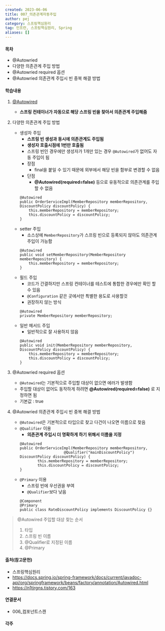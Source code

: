 ```yaml
---
created: 2023-06-06
title: 007_의존관계자동주입
author: pej
category: 스프링핵심원리
tag: 인프런, 스프링핵심원리, Spring
aliases: []
---
```


#### 목차
+ @Autowried
+ 다양한 의존관계 주입 방법
+ @Autowried required 옵션
+ @Autowried 의존관계 주입시 빈 중복 해결 방법

#### 학습내용
1. [@Autowired](https://docs.spring.io/spring-framework/docs/current/javadoc-api/org/springframework/beans/factory/annotation/Autowired.html)
	+ **스프링 컨테이너가 자동으로 해당 스프링 빈을 찾아서 의존관계 주입해줌**

2. 다양한 의존관계 주입 방법
	+ 생성자 주입
		+ **스프링 빈 생성과 동시에 의존관계도 주입됨**
		+ **생성자 호출시점에 1번만 호출됨**
		+ 스프링 빈인 경우에만 생성자가 1개만 있는 경우 `@Autowired`가 없어도 자동 주입이 됨
		+ 장점
			+ final을 붙일 수 있기 때문에 외부에서 해당 빈을 함부로 변경할 수 없음
		+ 단점
			+ **@Autowired(required=false)** 등으로 유동적으로 의존관계를 주입 할 수 없음
		```
		@Autowired 
		public OrderServiceImpl(MemberRepository memberRepository, DiscountPolicy discountPolicy) { 
			this.memberRepository = memberRepository; 
			this.discountPolicy = discountPolicy; 
		}
		```
	+ setter 주입
		+ 소스상에 `MemberRepository`가 스프링 빈으로 등록되지 않아도 의존관계 주입이 가능함
		```
		@Autowired 
		public void setMemberRepository(MemberRepository memberRepository) { 
			this.memberRepository = memberRepository; 
		}
		```
	+ 필드 주입
		+ 코드가 간결하지만 스프링 컨테이너를 테스트에 통합한 경우에만 확인 할 수 있음
		+ `@Configuration` 같은 곳에서만 특별한 용도로 사용할것
		+ 권장하지 않는 방식
		```
		@Autowired 
		private MemberRepository memberRepository;
		```
	+ 일반 메서드 주입
		+ 일반적으로 잘 사용하지 않음
		```
		@Autowired 
		public void init(MemberRepository memberRepository, DiscountPolicy discountPolicy) { 
			this.memberRepository = memberRepository; 
			this.discountPolicy = discountPolicy; 
		}
		```

3. @Autowried required 옵션
	+ `@Autowired`는 기본적으로 주입할 대상이 없으면 에러가 발생함
	+ 주입할 대상이 없어도 동작하게 하려면 **@Autowired(required=false)** 로 지정하면 됨
	+ 기본값 : true

4. @Autowried 의존관계 주입시 빈 중복 해결 방법
	+ `@Autowired`은 기본적으로 타입으로 찾고 다건이 나오면 이름으로 찾음
	+ `@Qualifier` 이용
		+ **의존관계 주입시 더 명확하게 하기 위해서 이름을 지정**
		```
		@Autowired 
		public OrderServiceImpl(MemberRepository memberRepository, 
							@Qualifier("mainDiscountPolicy") DiscountPolicy discountPolicy) { 
				this.memberRepository = memberRepository; 
				this.discountPolicy = discountPolicy; 
		}
		```
	+ `@Primary` 이용
		+ 스프링 빈에 우선권을 부여
		+ `@Qualifier`보다 낮음
		```
		@Component 
		@Primary 
		public class RateDiscountPolicy implements DiscountPolicy {}
		```

> @Autowired 주입할 대상 찾는 순서
> 1. 타입
> 2. 스프링 빈 이름
> 3. @Qualifier로 지정된 이름
> 4. @Primary


#### 출처(참고문헌)
+ 스프링핵심원리
+ https://docs.spring.io/spring-framework/docs/current/javadoc-api/org/springframework/beans/factory/annotation/Autowired.html
+ https://n1tjrgns.tistory.com/163

#### 연결문서
+ 006_컴포넌트스캔

#### 각주
